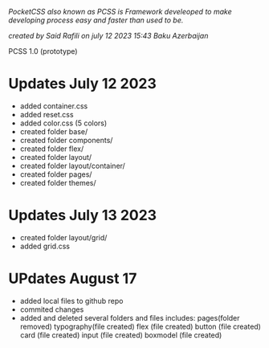 *PocketCSS also known as PCSS is Framework develeoped to make developing process easy and faster than used to be.*

_created by Said Rafili on july 12 2023 15:43 Baku Azerbaijan_

PCSS 1.0 (prototype)

<h1>Updates July 12 2023</h1>

- added container.css
- added reset.css
- added color.css (5 colors)
- created folder base/
- created folder components/
- created folder flex/
- created folder layout/
- created folder layout/container/
- created folder pages/
- created folder themes/

<h1>Updates July 13 2023</h1>

- created folder layout/grid/
- added grid.css

<h1>UPdates August 17</h1>

- added local files to github repo
- commited changes
- added and deleted several folders and files includes:
    pages(folder removed)
    typography(file created)
    flex (file created)
    button (file created)
    card (file created)
    input (file created)
    boxmodel (file created)

